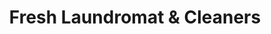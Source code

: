 ---
title: "Fresh Laundromat & Cleaners"
url: /fresh-meadows/fresh-laundromat-and-cleaners/
shop: laundry
---